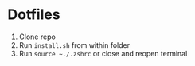 # Dotfiles

1. Clone repo
2. Run `install.sh` from within folder
3. Run `source ~./.zshrc` or close and reopen terminal



